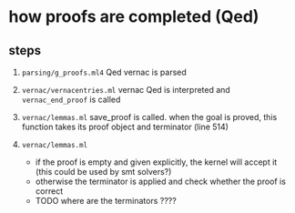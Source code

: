 how proofs are completed (Qed)
===

steps
---

1. `parsing/g_proofs.ml4` Qed vernac is parsed
2. `vernac/vernacentries.ml` vernac Qed is interpreted and `vernac_end_proof` is called
3. `vernac/lemmas.ml` save_proof is called. when the goal is proved, this function takes its proof object and terminator (line 514)
4. `vernac/lemmas.ml`

    - if the proof is empty and given explicitly, the kernel will accept it (this could be used by smt solvers?)
    - otherwise the terminator is applied and check whether the proof is correct
    - TODO where are the terminators ????
